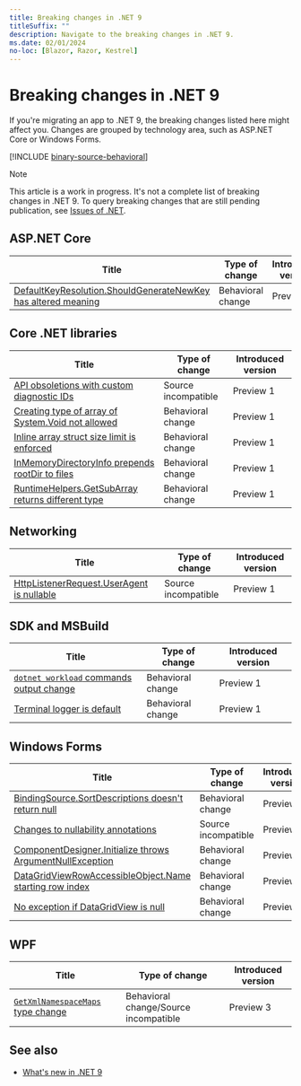 ```yaml
---
title: Breaking changes in .NET 9
titleSuffix: ""
description: Navigate to the breaking changes in .NET 9.
ms.date: 02/01/2024
no-loc: [Blazor, Razor, Kestrel]
---
```

# Breaking changes in .NET 9

If you're migrating an app to .NET 9, the breaking changes listed here might affect you. Changes are grouped by technology area, such as ASP.NET Core or Windows Forms.

[!INCLUDE [binary-source-behavioral](includes/binary-source-behavioral.md)]

> [!NOTE]
>
> This article is a work in progress. It's not a complete list of breaking changes in .NET 9. To query breaking changes that are still pending publication, see [Issues of .NET](https://issuesof.net/?q=%20is:open%20-label:Documented%20is:issue%20(label:%22Breaking%20Change%22%20or%20label:breaking-change)%20(repo:dotnet/docs%20or%20repo:aspnet/Announcements)%20group:repo%20(label:%22:checkered_flag:%20Release:%20.NET%209%22%20or%20label:9.0.0)%20sort:created-desc).

## ASP.NET Core

| Title                                                                                    | Type of change      | Introduced version |
|------------------------------------------------------------------------------------------|---------------------|--------------------|
| [DefaultKeyResolution.ShouldGenerateNewKey has altered meaning](aspnet-core/9.0/key-resolution.md) | Behavioral change | Preview 3  |

## Core .NET libraries

| Title                                                                                    | Type of change      | Introduced version |
|------------------------------------------------------------------------------------------|---------------------|--------------------|
| [API obsoletions with custom diagnostic IDs](core-libraries/9.0/obsolete-apis-with-custom-diagnostics.md) | Source incompatible | Preview 1  |
| [Creating type of array of System.Void not allowed](core-libraries/9.0/type-instance.md) | Behavioral change   | Preview 1          |
| [Inline array struct size limit is enforced](core-libraries/9.0/inlinearray-size.md) | Behavioral change   | Preview 1          |
| [InMemoryDirectoryInfo prepends rootDir to files](core-libraries/9.0/inmemorydirinfo-prepends-rootdir.md) | Behavioral change   | Preview 1          |
| [RuntimeHelpers.GetSubArray returns different type](core-libraries/9.0/getsubarray-return.md) | Behavioral change   | Preview 1          |

## Networking

| Title                                                                             | Type of change      | Introduced version |
|-----------------------------------------------------------------------------------|---------------------|--------------------|
| [HttpListenerRequest.UserAgent is nullable](networking/9.0/useragent-nullable.md) | Source incompatible | Preview 1          |

## SDK and MSBuild

| Title                                                                         | Type of change    | Introduced version |
|-------------------------------------------------------------------------------|-------------------|--------------------|
| [`dotnet workload` commands output change](sdk/9.0/dotnet-workload-output.md) | Behavioral change | Preview 1          |
| [Terminal logger is default](sdk/9.0/terminal-logger.md)                      | Behavioral change | Preview 1          |

## Windows Forms

| Title                                                                                   | Type of change      | Introduced version |
|-----------------------------------------------------------------------------------------|---------------------|--------------------|
| [BindingSource.SortDescriptions doesn't return null](windows-forms/9.0/sortdescriptions-return-value.md) | Behavioral change | Preview 1 |
| [Changes to nullability annotations](windows-forms/9.0/nullability-changes.md)          | Source incompatible | Preview 1          |
| [ComponentDesigner.Initialize throws ArgumentNullException](windows-forms/9.0/componentdesigner-initialize.md) | Behavioral change | Preview 1          |
| [DataGridViewRowAccessibleObject.Name starting row index](windows-forms/9.0/datagridviewrowaccessibleobject-name-row.md) | Behavioral change | Preview 1 |
| [No exception if DataGridView is null](windows-forms/9.0/datagridviewheadercell-nre.md) | Behavioral change   | Preview 1          |

## WPF

| Title                                                                                   | Type of change      | Introduced version |
|-----------------------------------------------------------------------------------------|---------------------|--------------------|
| [`GetXmlNamespaceMaps` type change](wpf/9.0/xml-namespace-maps.md) | Behavioral change/Source incompatible | Preview 3 |

## See also

- [What's new in .NET 9](../whats-new/dotnet-9.md)
